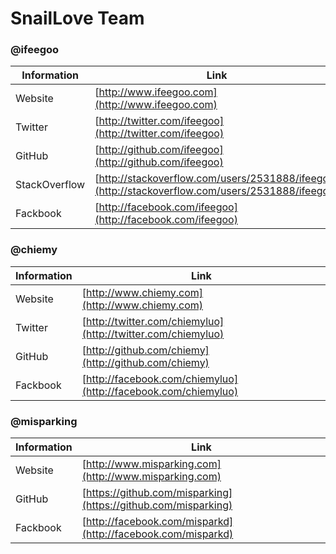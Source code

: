 # SnailLove Team

### @ifeegoo

| Information         | Link
| ------------------- | -----------
| Website             | [http://www.ifeegoo.com](http://www.ifeegoo.com)
| Twitter             | [http://twitter.com/ifeegoo](http://twitter.com/ifeegoo)
| GitHub              | [http://github.com/ifeegoo](http://github.com/ifeegoo)
| StackOverflow       | [http://stackoverflow.com/users/2531888/ifeegoo](http://stackoverflow.com/users/2531888/ifeegoo)
| Fackbook            | [http://facebook.com/ifeegoo](http://facebook.com/ifeegoo)

### @chiemy

| Information         | Link
| ------------------- | -----------
| Website             | [http://www.chiemy.com](http://www.chiemy.com)
| Twitter             | [http://twitter.com/chiemyluo](http://twitter.com/chiemyluo)
| GitHub              | [http://github.com/chiemy](http://github.com/chiemy)
| Fackbook            | [http://facebook.com/chiemyluo](http://facebook.com/chiemyluo)

### @misparking

| Information         | Link
| ------------------- | -----------
| Website             | [http://www.misparking.com](http://www.misparking.com)
| GitHub              | [https://github.com/misparking](https://github.com/misparking)
| Fackbook            | [http://facebook.com/misparkd](http://facebook.com/misparkd)
